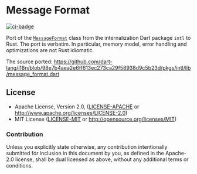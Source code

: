 # Message Format

[![ci-badge]][ci]

[ci-badge]: https://github.com/boxdot/message-format/actions/workflows/ci.yaml/badge.svg
[ci]: https://github.com/boxdot/message-format/actions/workflows/ci.yaml

Port of the [`MessageFormat`] class from the internalization Dart package `intl`
to Rust. The port is verbatim. In particular, memory model, error handling and
optimizations are not Rust idiomatic.

The source ported: <https://github.com/dart-lang/i18n/blob/98e7b4aea2e6ff613ec273ca29f58938d9c5b23d/pkgs/intl/lib/message_format.dart>

## License

 * Apache License, Version 2.0, ([LICENSE-APACHE](LICENSE-APACHE) or
   http://www.apache.org/licenses/LICENSE-2.0)
 * MIT License ([LICENSE-MIT](LICENSE-MIT) or
   http://opensource.org/licenses/MIT)

### Contribution

Unless you explicitly state otherwise, any contribution intentionally submitted
for inclusion in this document by you, as defined in the Apache-2.0 license,
shall be dual licensed as above, without any additional terms or conditions.

[`MessageFormat`]: https://pub.dev/documentation/intl/latest/message_format/MessageFormat-class.html
